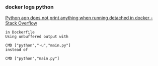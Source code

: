 ###  docker logs python


[Python app does not print anything when running detached in docker - Stack Overflow](https://stackoverflow.com/questions/29663459/python-app-does-not-print-anything-when-running-detached-in-docker "Python app does not print anything when running detached in docker - Stack Overflow")


 

```
in Dockerfile
Using unbuffered output with

CMD ["python","-u","main.py"]
instead of

CMD ["python","main.py"]
```
